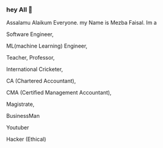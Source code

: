 ### hey All 👋
Assalamu Alaikum Everyone.
my Name is Mezba Faisal.
Im a 

Software Engineer,

ML(machine Learning) Engineer,

Teacher, Professor,

International Cricketer,

CA (Chartered Accountant),

CMA (Certified Management Accountant),

Magistrate,

BusinessMan

Youtuber

Hacker (Ethical)


<!--
**mezbafaisal/mezbafaisal** is a ✨ _special_ ✨ repository because its `README.md` (this file) appears on your GitHub profile.

Here are some ideas to get you started:

- 🔭 I’m currently working on ...
- 🌱 I’m currently learning ...
- 👯 I’m looking to collaborate on ...
- 🤔 I’m looking for help with ...
- 💬 Ask me about ...
- 📫 How to reach me: ...
- 😄 Pronouns: ...
- ⚡ Fun fact: ...
-->
